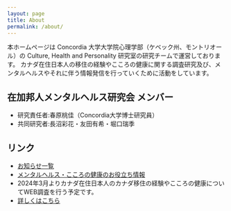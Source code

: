 ```yaml
---
layout: page
title: About
permalink: /about/
---
```


本ホームページは Concordia 大学大学院心理学部（ケベック州、モントリオール）の Culture, Health and Personality 研究室の研究チームで運営しております。
カナダ在住日本人の移住の経験やこころの健康に関する調査研究及び、メンタルヘルスやそれに伴う情報発信を行っていくために活動をしています。

## 在加邦人メンタルヘルス研究会 メンバー
- 研究責任者:春原桃佳（Concordia大学博士研究員）
- 共同研究者:長沼彩花・友田有希・堀口瑞季

## リンク
- [お知らせ一覧](https://acculturationproject.github.io/)
- [メンタルヘルス・こころの健康のお役立ち情報](https://acculturationproject.github.io/misc/2024/02/19/mentalhealthinfo_page.html)
- 2024年3月よりカナダ在住日本人のカナダ移住の経験やこころの健康についてWEB調査を行う予定です。
 - [詳しくはこちら](https://acculturationproject.github.io/misc/2024/02/19/websurvey_page.html)

[jekyll-organization]: https://github.com/jekyll
